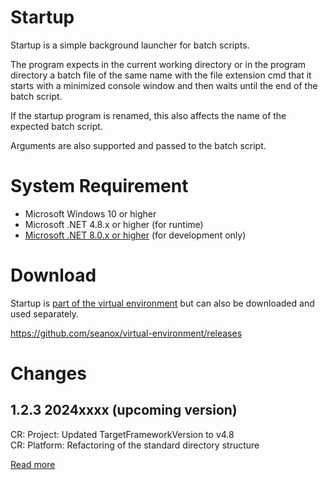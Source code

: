 # Startup
Startup is a simple background launcher for batch scripts.

The program expects in the current working directory or in the program
directory a batch file of the same name with the file extension cmd that it
starts with a minimized console window and then waits until the end of the
batch script.

If the startup program is renamed, this also affects the name of the expected
batch script.

Arguments are also supported and passed to the batch script.


# System Requirement
- Microsoft Windows 10 or higher
- Microsoft .NET 4.8.x or higher (for runtime)
- [Microsoft .NET 8.0.x or higher](
      https://dotnet.microsoft.com/en-us/download/dotnet) (for development only)


# Download
Startup is [part of the virtual environment](https://github.com/seanox/virtual-environment/tree/main/platform/Resources/platform/Program%20Portables/Extensions)
but can also be downloaded and used separately.

https://github.com/seanox/virtual-environment/releases


# Changes 
## 1.2.3 2024xxxx (upcoming version)  
CR: Project: Updated TargetFrameworkVersion to v4.8  
CR: Platform: Refactoring of the standard directory structure  

[Read more](https://raw.githubusercontent.com/seanox/virtual-environment/master/startup/CHANGES)
